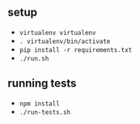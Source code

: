 
## setup
- `virtualenv virtualenv`
- `. virtualenv/bin/activate`
- `pip install -r requirements.txt`
- `./run.sh`

## running tests
- `npm install`
- `./run-tests.sh`
